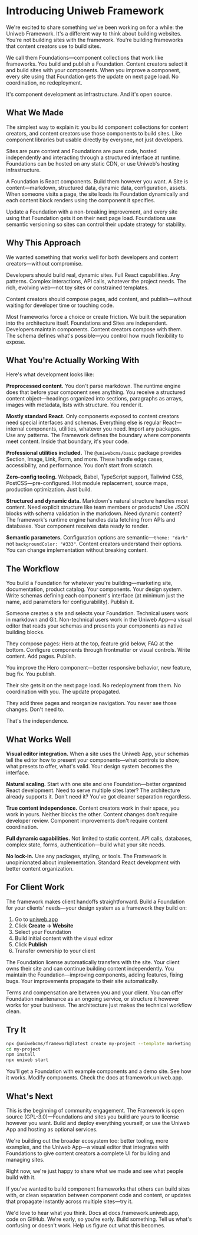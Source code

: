 # Introducing Uniweb Framework

We're excited to share something we've been working on for a while: the Uniweb Framework. It's a different way to think about building websites. You're not building sites with the framework. You're building frameworks that content creators use to build sites.

We call them Foundations—component collections that work like frameworks. You build and publish a Foundation. Content creators select it and build sites with your components. When you improve a component, every site using that Foundation gets the update on next page load. No coordination, no redeployment.

It's component development as infrastructure. And it's open source.

## What We Made

The simplest way to explain it: you build component collections for content creators, and content creators use those components to build sites. Like component libraries but usable directly by everyone, not just developers.

Sites are pure content and Foundations are pure code, hosted independently and interacting through a structured interface at runtime. Foundations can be hosted on any static CDN, or use Uniweb's hosting infrastructure.

A Foundation is React components. Build them however you want. A Site is content—markdown, structured data, dynamic data, configuration, assets. When someone visits a page, the site loads its Foundation dynamically and each content block renders using the component it specifies.

Update a Foundation with a non-breaking improvement, and every site using that Foundation gets it on their next page load. Foundations use semantic versioning so sites can control their update strategy for stability.

## Why This Approach

We wanted something that works well for both developers and content creators—without compromise.

Developers should build real, dynamic sites. Full React capabilities. Any patterns. Complex interactions, API calls, whatever the project needs. The rich, evolving web—not toy sites or constrained templates.

Content creators should compose pages, add content, and publish—without waiting for developer time or touching code.

Most frameworks force a choice or create friction. We built the separation into the architecture itself. Foundations and Sites are independent. Developers maintain components. Content creators compose with them. The schema defines what's possible—you control how much flexibility to expose.

## What You're Actually Working With

Here's what development looks like:

**Preprocessed content.** You don't parse markdown. The runtime engine does that before your component sees anything. You receive a structured content object—headings organized into sections, paragraphs as arrays, images with metadata, lists with structure. You render it.

**Mostly standard React.** Only components exposed to content creators need special interfaces and schemas. Everything else is regular React—internal components, utilities, whatever you need. Import any packages. Use any patterns. The Framework defines the boundary where components meet content. Inside that boundary, it's your code.

**Professional utilities included.** The `@uniwebcms/basic` package provides Section, Image, Link, Form, and more. These handle edge cases, accessibility, and performance. You don't start from scratch.

**Zero-config tooling.** Webpack, Babel, TypeScript support, Tailwind CSS, PostCSS—pre-configured. Hot module replacement, source maps, production optimization. Just build.

**Structured and dynamic data.** Markdown's natural structure handles most content. Need explicit structure like team members or products? Use JSON blocks with schema validation in the markdown. Need dynamic content? The framework's runtime engine handles data fetching from APIs and databases. Your component receives data ready to render.

**Semantic parameters.** Configuration options are semantic—`theme: "dark"` not `backgroundColor: "#333"`. Content creators understand their options. You can change implementation without breaking content.

## The Workflow

You build a Foundation for whatever you're building—marketing site, documentation, product catalog. Your components. Your design system. Write schemas defining each component's interface (at minimum just the name, add parameters for configurability). Publish it.

Someone creates a site and selects your Foundation. Technical users work in markdown and Git. Non-technical users work in the Uniweb App—a visual editor that reads your schemas and presents your components as native building blocks.

They compose pages: Hero at the top, feature grid below, FAQ at the bottom. Configure components through frontmatter or visual controls. Write content. Add pages. Publish.

You improve the Hero component—better responsive behavior, new feature, bug fix. You publish.

Their site gets it on the next page load. No redeployment from them. No coordination with you. The update propagated.

They add three pages and reorganize navigation. You never see those changes. Don't need to.

That's the independence.

## What Works Well

**Visual editor integration.** When a site uses the Uniweb App, your schemas tell the editor how to present your components—what controls to show, what presets to offer, what's valid. Your design system becomes the interface.

**Natural scaling.** Start with one site and one Foundation—better organized React development. Need to serve multiple sites later? The architecture already supports it. Don't need it? You've got cleaner separation regardless.

**True content independence.** Content creators work in their space, you work in yours. Neither blocks the other. Content changes don't require developer review. Component improvements don't require content coordination.

**Full dynamic capabilities.** Not limited to static content. API calls, databases, complex state, forms, authentication—build what your site needs.

**No lock-in.** Use any packages, styling, or tools. The Framework is unopinionated about implementation. Standard React development with better content organization.

## For Client Work

The framework makes client handoffs straightforward. Build a Foundation for your clients' needs—your design system as a framework they build on:

1. Go to [uniweb.app](https://uniweb.app)
2. Click **Create → Website**
3. Select your Foundation
4. Build initial content with the visual editor
5. Click **Publish**
6. Transfer ownership to your client

The Foundation license automatically transfers with the site. Your client owns their site and can continue building content independently. You maintain the Foundation—improving components, adding features, fixing bugs. Your improvements propagate to their site automatically.

Terms and compensation are between you and your client. You can offer Foundation maintenance as an ongoing service, or structure it however works for your business. The architecture just makes the technical workflow clean.

## Try It

```bash
npx @uniwebcms/framework@latest create my-project --template marketing
cd my-project
npm install
npx uniweb start
```

You'll get a Foundation with example components and a demo site. See how it works. Modify components. Check the docs at framework.uniweb.app.

## What's Next

This is the beginning of community engagement. The Framework is open source (GPL-3.0)—Foundations and sites you build are yours to license however you want. Build and deploy everything yourself, or use the Uniweb App and hosting as optional services.

We're building out the broader ecosystem too: better tooling, more examples, and the Uniweb App—a visual editor that integrates with Foundations to give content creators a complete UI for building and managing sites.

Right now, we're just happy to share what we made and see what people build with it.

If you've wanted to build component frameworks that others can build sites with, or clean separation between component code and content, or updates that propagate instantly across multiple sites—try it.

We'd love to hear what you think. Docs at docs.framework.uniweb.app, code on GitHub. We're early, so you're early. Build something. Tell us what's confusing or doesn't work. Help us figure out what this becomes.
